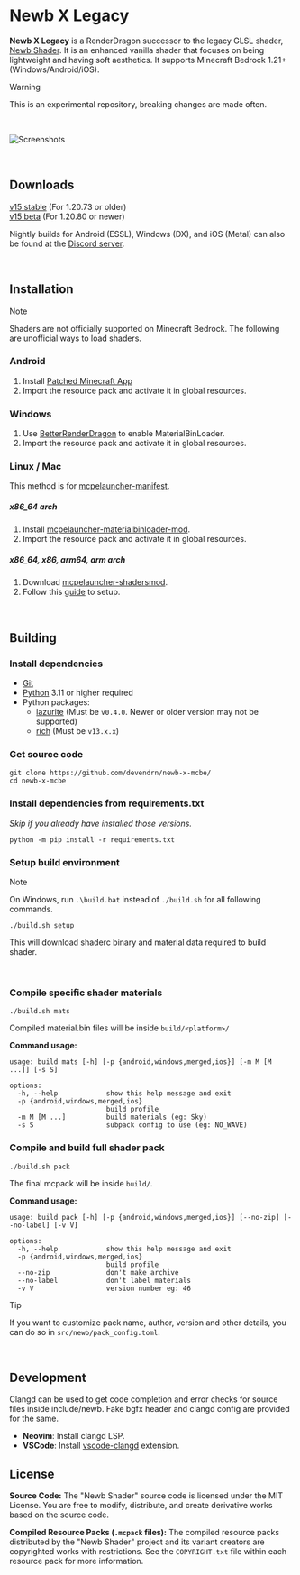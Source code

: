 # Newb X Legacy

**Newb X Legacy** is a RenderDragon successor to the legacy GLSL shader, [Newb Shader](https://github.com/devendrn/newb-shader-mcbe). It is an enhanced vanilla shader that focuses on being lightweight and having soft aesthetics. It supports Minecraft Bedrock 1.21+ (Windows/Android/iOS).

> [!WARNING]
> This is an experimental repository, breaking changes are made often.

<br>

![Screenshots](docs/screenshots.jpg "Newb X Legacy 15.47, MCBE 1.21.0")

<br>

## Downloads
[v15 stable](https://github.com/devendrn/newb-x-mcbe/releases/tag/v15) (For 1.20.73 or older)  
[v15 beta](https://github.com/devendrn/newb-x-mcbe/releases/tag/v15-dev) (For 1.20.80 or newer)

Nightly builds for Android (ESSL), Windows (DX), and iOS (Metal) can also be found at the [Discord server](https://discord.gg/newb-community-844591537430069279).

<br>

## Installation

> [!NOTE]
> Shaders are not officially supported on Minecraft Bedrock. The following are unofficial ways to load shaders.

### Android
1. Install [Patched Minecraft App](https://devendrn.github.io/renderdragon-shaders/shaders/installation/android#using-patch-app)
2. Import the resource pack and activate it in global resources.

### Windows
1. Use [BetterRenderDragon](https://github.com/ddf8196/BetterRenderDragon) to enable MaterialBinLoader.
2. Import the resource pack and activate it in global resources.

### Linux / Mac
This method is for [mcpelauncher-manifest](https://mcpelauncher.readthedocs.io/en/latest/getting_started/index.html).
##### x86_64 arch
1. Install [mcpelauncher-materialbinloader-mod](https://github.com/CrackedMatter/mcpelauncher-materialbinloader).
2. Import the resource pack and activate it in global resources.  
##### x86_64, x86, arm64, arm arch
1. Download [mcpelauncher-shadersmod](https://github.com/GameParrot/mcpelauncher-shadersmod/releases/latest).
2. Follow this [guide](https://faizul726.github.io/guides/shadersmodinstallation) to setup.

<br>

## Building

### Install dependencies
- [Git](https://git-scm.com/)
- [Python](https://www.python.org/) 3.11 or higher required
- Python packages:
  - [lazurite](https://veka0.github.io/lazurite/#installation) (Must be `v0.4.0`. Newer or older version may not be supported)
  - [rich](https://rich.readthedocs.io/en/stable/introduction.html#installation) (Must be `v13.x.x`)

### Get source code
```
git clone https://github.com/devendrn/newb-x-mcbe/
cd newb-x-mcbe
```

### Install dependencies from requirements.txt
*Skip if you already have installed those versions.*
```
python -m pip install -r requirements.txt
```

### Setup build environment
> [!NOTE]
> On Windows, run `.\build.bat` instead of `./build.sh` for all following commands.
```
./build.sh setup
```
This will download shaderc binary and material data required to build shader.

<br>

### Compile specific shader materials
```
./build.sh mats
```
Compiled material.bin files will be inside `build/<platform>/`

**Command usage:**
```
usage: build mats [-h] [-p {android,windows,merged,ios}] [-m M [M ...]] [-s S]

options:
  -h, --help            show this help message and exit
  -p {android,windows,merged,ios}
                        build profile
  -m M [M ...]          build materials (eg: Sky)
  -s S                  subpack config to use (eg: NO_WAVE)
```

### Compile and build full shader pack
```
./build.sh pack
```

The final mcpack will be inside `build/`.

**Command usage:**
```
usage: build pack [-h] [-p {android,windows,merged,ios}] [--no-zip] [--no-label] [-v V]

options:
  -h, --help            show this help message and exit
  -p {android,windows,merged,ios}
                        build profile
  --no-zip              don't make archive
  --no-label            don't label materials
  -v V                  version number eg: 46
```

> [!TIP]
> If you want to customize pack name, author, version and other details, you can do so in `src/newb/pack_config.toml`.

<br>

## Development

Clangd can be used to get code completion and error checks for source files inside include/newb. Fake bgfx header and clangd config are provided for the same.
- **Neovim**: Install clangd LSP.
- **VSCode**: Install [vscode-clangd](https://marketplace.visualstudio.com/items?itemName=llvm-vs-code-extensions.vscode-clangd) extension.

## License

**Source Code:** The "Newb Shader" source code is licensed under the MIT License. You are free to modify, distribute, and create derivative works based on the source code.

**Compiled Resource Packs (`.mcpack` files):** The compiled resource packs distributed by the "Newb Shader" project and its variant creators are copyrighted works with restrictions. See the `COPYRIGHT.txt` file within each resource pack for more information.

